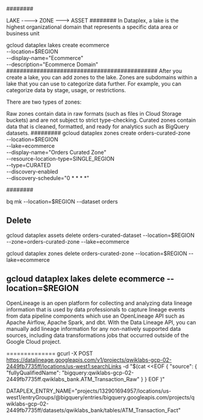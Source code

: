 ########

LAKE   ---->  ZONE --->   ASSET
########
In Dataplex, a lake is the highest organizational domain that represents a specific data
area or business unit

gcloud dataplex lakes create ecommerce \
   --location=$REGION \
   --display-name="Ecommerce" \
   --description="Ecommerce Domain"
#############################################
After you create a lake, you can add zones to the lake. Zones are subdomains within a lake that you can use to categorize data further. For example, you can categorize data by stage, usage, or restrictions.

There are two types of zones:

Raw zones contain data in raw formats (such as files in Cloud Storage buckets) and are not subject to strict type-checking.
Curated zones contain data that is cleaned, formatted, and ready for analytics such as BigQuery datasets.
#########
gcloud dataplex zones create orders-curated-zone \
    --location=$REGION \
    --lake=ecommerce \
    --display-name="Orders Curated Zone" \
    --resource-location-type=SINGLE_REGION \
    --type=CURATED \
    --discovery-enabled \
    --discovery-schedule="0 * * * *"

########

bq mk --location=$REGION --dataset orders 
###
Delete
----------------------------
gcloud dataplex assets delete orders-curated-dataset --location=$REGION --zone=orders-curated-zone --lake=ecommerce 

gcloud dataplex zones delete orders-curated-zone --location=$REGION --lake=ecommerce

gcloud dataplex lakes delete ecommerce --location=$REGION
---------------------
 OpenLineage is an open platform for collecting and analyzing data lineage information that is used by data professionals to capture lineage events from data pipeline components which use an OpenLineage API such as Apache Airflow, Apache Spark, and dbt. With the Data Lineage API, you can manually add lineage information for any non-natively supported data sources, including data transformations jobs that occurred outside of the Google Cloud project.

 ==============
 gcurl -X POST https://datalineage.googleapis.com/v1/projects/qwiklabs-gcp-02-2449fb7735ff/locations/us-west1:searchLinks -d "$(cat <<EOF
{ 
"source": { "fullyQualifiedName": "bigquery:qwiklabs-gcp-02-2449fb7735ff.qwiklabs_bank.ATM_Transaction_Raw"
}
}
EOF
)"

DATAPLEX_ENTRY_NAME="projects/132901694957/locations/us-west1/entryGroups/@bigquery/entries/bigquery.googleapis.com/projects/qwiklabs-gcp-02-2449fb7735ff/datasets/qwiklabs_bank/tables/ATM_Transaction_Fact"